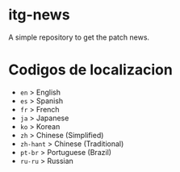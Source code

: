 # itg-news

A simple repository to get the patch news. 


# Codigos de localizacion

 - `en` > English
 - `es` > Spanish
 - `fr` > French
 - `ja` > Japanese
 - `ko` > Korean
 - `zh` > Chinese (Simplified)
 - `zh-hant` > Chinese (Traditional)
 - `pt-br` > Portuguese (Brazil)
 - `ru-ru` > Russian

